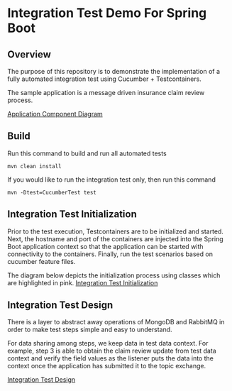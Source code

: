 # Integration Test Demo For Spring Boot 

## Overview
The purpose of this repository is to demonstrate the implementation of a fully automated integration test using Cucumber + Testcontainers.

The sample application is a message driven insurance claim review process.

[Application Component Diagram](https://raw.githubusercontent.com/gavinklfong/spring-test-container-demo/main/blob/Sample_App.png)

## Build

Run this command to build and run all automated tests

`mvn clean install`

If you would like to run the integration test only, then run this command

`mvn -Dtest=CucumberTest test`

## Integration Test Initialization

Prior to the test execution, Testcontainers are to be initialized and started. Next, the hostname and port of the containers are injected into the Spring Boot application context so that the application can be started with connectivity to the containers. Finally, run the test scenarios based on cucumber feature files.

The diagram below depicts the initialization process using classes which are highlighted in pink.
[Integration Test Initialization](https://raw.githubusercontent.com/gavinklfong/spring-test-container-demo/main/blob/Integration_Test_Init_Flow.png)

## Integration Test Design

There is a layer to abstract away operations of MongoDB and RabbitMQ in order to make test steps simple and easy to understand.

For data sharing among steps, we keep data in test data context. For example, step 3 is able to obtain the claim review update from test data context and verify the field values as the listener puts the data into the context once the application has submitted it to the topic exchange.

[Integration Test Design](https://raw.githubusercontent.com/gavinklfong/spring-test-container-demo/main/blob/Integration_Test_Run.png)
